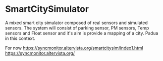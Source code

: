 # SmartCitySimulator
A mixed smart city simulator composed of real sensors and simulated sensors. The system will consist of parking sensor, PM sensors, 
Temp sensors and Float sensor and it's aim is provide a mapping of a city. Padua in this context.

For now
https://syncmonitor.altervista.org/smartcitysim/index1.html
https://syncmonitor.altervista.org/


